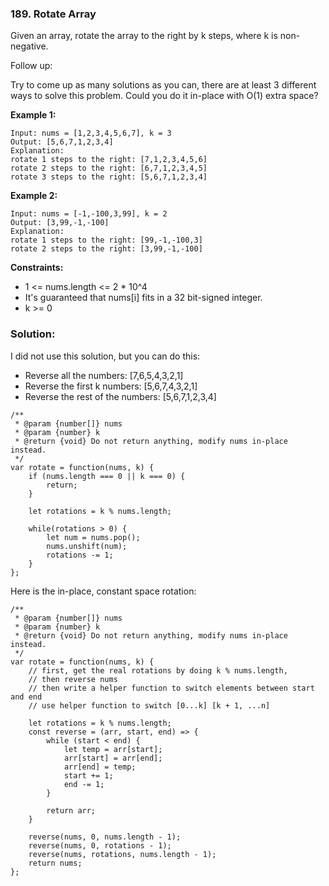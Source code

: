 ### 189. Rotate Array

Given an array, rotate the array to the right by k steps, where k is non-negative.

Follow up:

Try to come up as many solutions as you can, there are at least 3 different ways to solve this problem.
Could you do it in-place with O(1) extra space?
 
**Example 1:**
```
Input: nums = [1,2,3,4,5,6,7], k = 3
Output: [5,6,7,1,2,3,4]
Explanation:
rotate 1 steps to the right: [7,1,2,3,4,5,6]
rotate 2 steps to the right: [6,7,1,2,3,4,5]
rotate 3 steps to the right: [5,6,7,1,2,3,4]
```

**Example 2:**
```
Input: nums = [-1,-100,3,99], k = 2
Output: [3,99,-1,-100]
Explanation: 
rotate 1 steps to the right: [99,-1,-100,3]
rotate 2 steps to the right: [3,99,-1,-100]
``` 

**Constraints:**
- 1 <= nums.length <= 2 * 10^4
- It's guaranteed that nums[i] fits in a 32 bit-signed integer.
- k >= 0

### Solution:

I did not use this solution, but you can do this:
- Reverse all the numbers: [7,6,5,4,3,2,1]
- Reverse the first k numbers: [5,6,7,4,3,2,1]
- Reverse the rest of the numbers: [5,6,7,1,2,3,4]

```
/**
 * @param {number[]} nums
 * @param {number} k
 * @return {void} Do not return anything, modify nums in-place instead.
 */
var rotate = function(nums, k) {
    if (nums.length === 0 || k === 0) {
        return;
    }
     
    let rotations = k % nums.length;
    
    while(rotations > 0) {
        let num = nums.pop();
        nums.unshift(num);
        rotations -= 1;
    }
};
```

Here is the in-place, constant space rotation:
```
/**
 * @param {number[]} nums
 * @param {number} k
 * @return {void} Do not return anything, modify nums in-place instead.
 */
var rotate = function(nums, k) {
    // first, get the real rotations by doing k % nums.length, 
    // then reverse nums
    // then write a helper function to switch elements between start and end
    // use helper function to switch [0...k] [k + 1, ...n]
    
    let rotations = k % nums.length;
    const reverse = (arr, start, end) => {
        while (start < end) {
            let temp = arr[start];
            arr[start] = arr[end];
            arr[end] = temp;
            start += 1;
            end -= 1;
        }
        
        return arr;
    }
    
    reverse(nums, 0, nums.length - 1);
    reverse(nums, 0, rotations - 1);
    reverse(nums, rotations, nums.length - 1);
    return nums;
};
```
